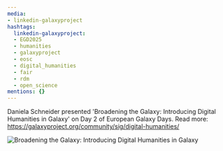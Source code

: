 ```yaml
---
media:
- linkedin-galaxyproject
hashtags:
  linkedin-galaxyproject:
  - EGD2025
  - humanities
  - galaxyproject
  - eosc
  - digital_humanities
  - fair
  - rdm
  - open_science
mentions: {}
---
```


Daniela Schneider presented 'Broadening the Galaxy: Introducing Digital Humanities in Galaxy' on Day 2 of European Galaxy Days.
Read more: https://galaxyproject.org/community/sig/digital-humanities/

![Broadening the Galaxy: Introducing Digital Humanities in Galaxy](https://github.com/user-attachments/assets/8d33bcb0-db52-4a01-a7d6-4c69b7cb897a)

